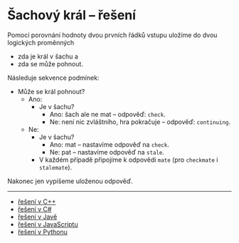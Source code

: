 # Šachový král – řešení

Pomocí porovnání hodnoty dvou prvních řádků vstupu uložíme do dvou logických proměnných

- zda je král v šachu a
- zda se může pohnout.

Následuje sekvence podmínek:

- Může se král pohnout?
    - Ano:
        - Je v šachu?
            - Ano: šach ale ne mat – odpověď: `check`.
            - Ne: není nic zvláštního, hra pokračuje – odpověď: `continuing`.
    - Ne:
        - Je v šachu?
            - Ano: mat – nastavíme odpověď na `check`.
            - Ne: pat – nastavíme odpověď na `stale`.
        - V každém případě připojíme k odpovědi `mate` (pro `checkmate` i `stalemate`).

Nakonec jen vypíšeme uloženou odpověď.

---

- [řešení v C++](main.cpp)
- [řešení v C#](main.cs)
- [řešení v Javě](main.java)
- [řešení v JavaScriptu](main.js)
- [řešení v Pythonu](main.py)
